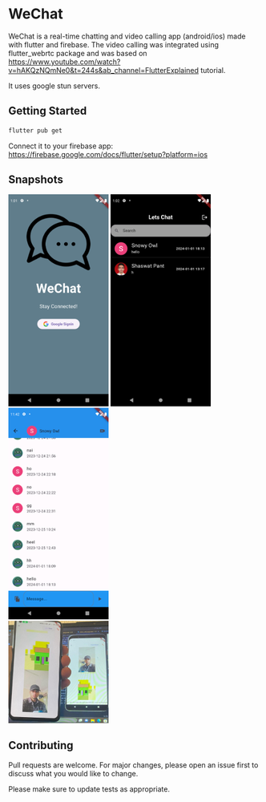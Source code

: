 # WeChat

WeChat is a real-time chatting and video calling app (android/ios) made with flutter and firebase. The video calling was integrated using flutter_webrtc package and was based on https://www.youtube.com/watch?v=hAKQzNQmNe0&t=244s&ab_channel=FlutterExplained tutorial.

It uses google stun servers.

## Getting Started

```bash
flutter pub get
```

Connect it to your firebase app: https://firebase.google.com/docs/flutter/setup?platform=ios

## Snapshots

<img src= './assets/photos/authpage.png' width = '200'>
<img src= './assets/photos/homepage.png' width = '200'>
<img src= './assets/photos/chatpage.png' width = '200'>
<div>
<img src= './assets/photos/videocall.jpg' width = '200'>

## Contributing

Pull requests are welcome. For major changes, please open an issue first to discuss what you would like to change.

Please make sure to update tests as appropriate.
